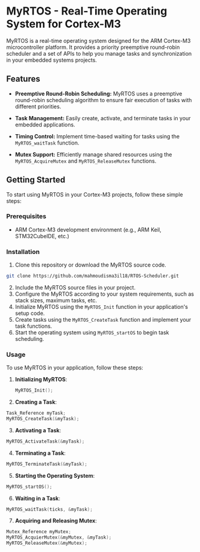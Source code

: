 # MyRTOS - Real-Time Operating System for Cortex-M3

MyRTOS is a real-time operating system designed for the ARM Cortex-M3 microcontroller platform. It provides a priority preemptive round-robin scheduler and a set of APIs to help you manage tasks and synchronization in your embedded systems projects.

## Features

- **Preemptive Round-Robin Scheduling:** MyRTOS uses a preemptive round-robin scheduling algorithm to ensure fair execution of tasks with different priorities.

- **Task Management:** Easily create, activate, and terminate tasks in your embedded applications.

- **Timing Control:** Implement time-based waiting for tasks using the `MyRTOS_waitTask` function.

- **Mutex Support:** Efficiently manage shared resources using the `MyRTOS_AcquireMutex` and `MyRTOS_ReleaseMutex` functions.

## Getting Started

To start using MyRTOS in your Cortex-M3 projects, follow these simple steps:

### Prerequisites

- ARM Cortex-M3 development environment (e.g., ARM Keil, STM32CubeIDE, etc.)

### Installation

1. Clone this repository or download the MyRTOS source code.
```bash
git clone https://github.com/mahmoudisma3il18/RTOS-Scheduler.git
```

2. Include the MyRTOS source files in your project.
3. Configure the MyRTOS according to your system requirements, such as stack sizes, maximum tasks, etc.
4. Initialize MyRTOS using the `MyRTOS_Init` function in your application's setup code.
5. Create tasks using the `MyRTOS_CreateTask` function and implement your task functions.
6. Start the operating system using `MyRTOS_startOS` to begin task scheduling.

### Usage

To use MyRTOS in your application, follow these steps:

1. **Initializing MyRTOS**:
   ```c
   MyRTOS_Init();
2. **Creating a Task**:
 ```c
Task_Reference myTask;
MyRTOS_CreateTask(&myTask);
```
3. **Activating a Task**:
```c
MyRTOS_ActivateTask(&myTask);
```
4. **Terminating a Task**: 
```c
MyRTOS_TerminateTask(&myTask);
```
5. **Starting the Operating System**:
```c
MyRTOS_startOS();
```
6. **Waiting in a Task**:
```c
MyRTOS_waitTask(ticks, &myTask);
```
7. **Acquiring and Releasing Mutex**:
```c
Mutex_Reference myMutex;
MyRTOS_AcquierMutex(&myMutex, &myTask);
MyRTOS_ReleaseMutex(&myMutex);
